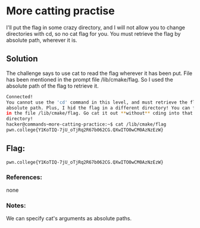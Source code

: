 # More catting practise 
I'll put the flag in some crazy directory, and I will not allow you to change directories with cd, so no cat flag for you. You must retrieve the flag by absolute path, wherever it is.

## Solution
The challenge says to use cat to read the flag wherever it has been put. File has been mentioned in the prompt file /lib/cmake/flag. So I used the absolute path of the flag to retrieve it.

```sh
Connected!
You cannot use the 'cd' command in this level, and must retrieve the flag by
absolute path. Plus, I hid the flag in a different directory! You can find it
in the file /lib/cmake/flag. Go cat it out **without** cding into that
directory!
hacker@commands~more-catting-practice:~$ cat /lib/cmake/flag
pwn.college{Y1KoTIQ-7jU_oTjRq2R67b062CG.QXwITO0wCM0AzNzEzW}
```

## Flag: 

```
pwn.college{Y1KoTIQ-7jU_oTjRq2R67b062CG.QXwITO0wCM0AzNzEzW}
```

### References:
none

### Notes:
We can specify cat's arguments as absolute paths.
